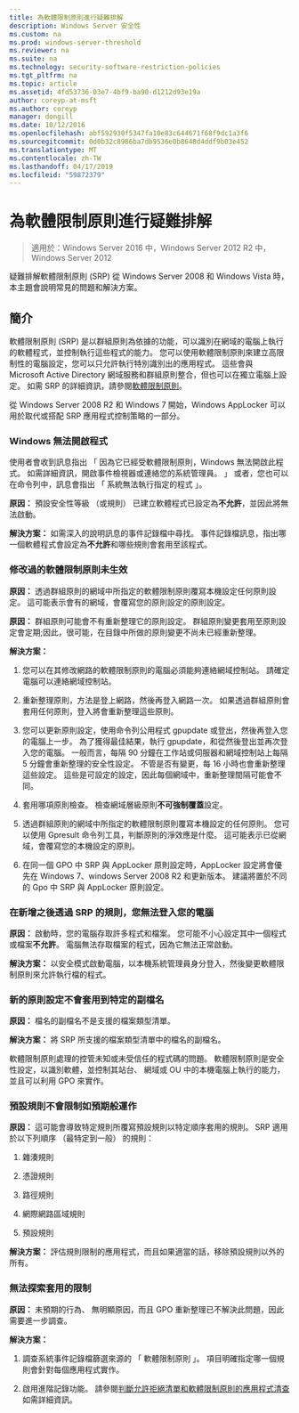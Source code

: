 ```yaml
---
title: 為軟體限制原則進行疑難排解
description: Windows Server 安全性
ms.custom: na
ms.prod: windows-server-threshold
ms.reviewer: na
ms.suite: na
ms.technology: security-software-restriction-policies
ms.tgt_pltfrm: na
ms.topic: article
ms.assetid: 4fd53736-03e7-4bf9-ba90-d1212d93e19a
author: coreyp-at-msft
ms.author: coreyp
manager: dongill
ms.date: 10/12/2016
ms.openlocfilehash: abf592930f5347fa10e83c644671f68f9dc1a3f6
ms.sourcegitcommit: 0d0b32c8986ba7db9536e0b8648d4ddf9b03e452
ms.translationtype: MT
ms.contentlocale: zh-TW
ms.lasthandoff: 04/17/2019
ms.locfileid: "59872379"
---
```

# <a name="troubleshoot-software-restriction-policies"></a>為軟體限制原則進行疑難排解

>適用於：Windows Server 2016 中，Windows Server 2012 R2 中，Windows Server 2012

疑難排解軟體限制原則 (SRP) 從 Windows Server 2008 和 Windows Vista 時，本主題會說明常見的問題和解決方案。

## <a name="introduction"></a>簡介
軟體限制原則 (SRP) 是以群組原則為依據的功能，可以識別在網域的電腦上執行的軟體程式，並控制執行這些程式的能力。 您可以使用軟體限制原則來建立高限制性的電腦設定，您可以只允許執行特別識別出的應用程式。 這些會與 Microsoft Active Directory 網域服務和群組原則整合，但也可以在獨立電腦上設定。 如需 SRP 的詳細資訊，請參閱[軟體限制原則](software-restriction-policies.md)。

從 Windows Server 2008 R2 和 Windows 7 開始，Windows AppLocker 可以用於取代或搭配 SRP 應用程式控制策略的一部分。

### <a name="windows-cannot-open-a-program"></a>Windows 無法開啟程式
使用者會收到訊息指出 「 因為它已經受軟體限制原則，Windows 無法開啟此程式。 如需詳細資訊，開啟事件檢視器或連絡您的系統管理員。 」 或者，您也可以在命令列中，訊息會指出 「 系統無法執行指定的程式 」。

**原因：** 預設安全性等級 （或規則） 已建立軟體程式已設定為**不允許**，並因此將無法啟動。

**解決方案：** 如需深入的說明訊息的事件記錄檔中尋找。 事件記錄檔訊息，指出哪一個軟體程式會設定為**不允許**和哪些規則會套用至該程式。

### <a name="modified-software-restriction-policies-are-not-taking-effect"></a>修改過的軟體限制原則未生效
**原因：** 透過群組原則的網域中所指定的軟體限制原則覆寫本機設定任何原則設定。 這可能表示會有的網域，會覆寫您的原則設定的原則設定。

**原因：** 群組原則可能會不有重新整理它的原則設定。 群組原則變更套用至原則設定會定期;因此，很可能，在目錄中所做的原則變更不尚未已經重新整理。

**解決方案：**

1.  您可以在其修改網路的軟體限制原則的電腦必須能夠連絡網域控制站。 請確定電腦可以連絡網域控制站。

2.  重新整理原則，方法是登上網路，然後再登入網路一次。 如果透過群組原則會套用任何原則，登入將會重新整理這些原則。

3.  您可以更新原則設定，使用命令列公用程式 gpupdate 或登出，然後再登入您的電腦上一步。 為了獲得最佳結果，執行 gpupdate，和從然後登出並再次登入您的電腦。 一般而言，每隔 90 分鐘在工作站或伺服器和網域控制站上每隔 5 分鐘會重新整理的安全性設定。 不管是否有變更，每 16 小時也會重新整理這些設定。 這些是可設定的設定，因此每個網域中，重新整理間隔可能會不同。

4.  套用哪項原則檢查。 檢查網域層級原則**不可強制覆蓋**設定。

5.  透過群組原則的網域中所指定的軟體限制原則覆寫本機設定的任何原則。 您可以使用 Gpresult 命令列工具，判斷原則的淨效應是什麼。 這可能表示已從網域，會覆寫您的本機設定的原則。

6.  在同一個 GPO 中 SRP 與 AppLocker 原則設定時，AppLocker 設定將會優先在 Windows 7、windows Server 2008 R2 和更新版本。 建議將置於不同的 Gpo 中 SRP 與 AppLocker 原則設定。

### <a name="after-adding-a-rule-through-srp-you-cannot-log-on-to-your-computer"></a>在新增之後透過 SRP 的規則，您無法登入您的電腦
**原因：** 啟動時，您的電腦存取許多程式和檔案。 您可能不小心設定其中一個程式或檔案**不允許**。 電腦無法存取檔案的程式，因為它無法正常啟動。

**解決方案：** 以安全模式啟動電腦，以本機系統管理員身分登入，然後變更軟體限制原則來允許執行檔的程式。

### <a name="a-new-policy-setting-is-not-applying-to-a-specific-file-name-extension"></a>新的原則設定不會套用到特定的副檔名
**原因：** 檔名的副檔名不是支援的檔案類型清單。

**解決方案：** 將 SRP 所支援的檔案類型清單中的檔名的副檔名。

軟體限制原則處理的控管未知或未受信任的程式碼的問題。 軟體限制原則是安全性設定，以識別軟體，並控制其站台、 網域或 OU 中的本機電腦上執行的能力，並且可以利用 GPO 來實作。

### <a name="a-default-rule-is-not-restricting-as-expected"></a>預設規則不會限制如預期般運作
**原因：** 這可能會導致特定規則所覆寫預設規則以特定順序套用的規則。 SRP 適用於以下列順序 （最特定到一般） 的規則：

1.  雜湊規則

2.  憑證規則

3.  路徑規則

4.  網際網路區域規則

5.  預設規則

**解決方案：** 評估規則限制的應用程式，而且如果適當的話，移除預設規則以外的所有。

### <a name="unable-to-discover-which-restrictions-are-applied"></a>無法探索套用的限制
**原因：** 未預期的行為、 無明顯原因，而且 GPO 重新整理已不解決此問題，因此需要進一步調查。

**解決方案：**

1.  調查系統事件記錄檔篩選來源的 「 軟體限制原則 」。 項目明確指定哪一個規則會針對每個應用程式實作。

2.  啟用進階記錄功能。 請參閱[判斷允許拒絕清單和軟體限制原則的應用程式清查](software-restriction-policies.md)如需詳細資訊。


